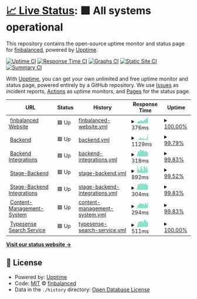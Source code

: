 # [📈 Live Status](https://status.finbalanced.com): <!--live status--> **🟩 All systems operational**

This repository contains the open-source uptime monitor and status page for [finbalanced](finbalanced.com), powered by [Upptime](https://github.com/upptime/upptime).

[![Uptime CI](https://github.com/finbalanced/status/workflows/Uptime%20CI/badge.svg)](https://github.com/finbalanced/status/actions?query=workflow%3A%22Uptime+CI%22)
[![Response Time CI](https://github.com/finbalanced/status/workflows/Response%20Time%20CI/badge.svg)](https://github.com/finbalanced/status/actions?query=workflow%3A%22Response+Time+CI%22)
[![Graphs CI](https://github.com/finbalanced/status/workflows/Graphs%20CI/badge.svg)](https://github.com/finbalanced/status/actions?query=workflow%3A%22Graphs+CI%22)
[![Static Site CI](https://github.com/finbalanced/status/workflows/Static%20Site%20CI/badge.svg)](https://github.com/finbalanced/status/actions?query=workflow%3A%22Static+Site+CI%22)
[![Summary CI](https://github.com/finbalanced/status/workflows/Summary%20CI/badge.svg)](https://github.com/finbalanced/status/actions?query=workflow%3A%22Summary+CI%22)

With [Upptime](https://upptime.js.org), you can get your own unlimited and free uptime monitor and status page, powered entirely by a GitHub repository. We use [Issues](https://github.com/finbalanced/status/issues) as incident reports, [Actions](https://github.com/finbalanced/status/actions) as uptime monitors, and [Pages](https://status.finbalanced.com) for the status page.

<!--start: status pages-->
<!-- This summary is generated by Upptime (https://github.com/upptime/upptime) -->
<!-- Do not edit this manually, your changes will be overwritten -->
<!-- prettier-ignore -->
| URL | Status | History | Response Time | Uptime |
| --- | ------ | ------- | ------------- | ------ |
| <img alt="" src="https://icons.duckduckgo.com/ip3/finbalanced.com.ico" height="13"> [finbalanced Website](https://finbalanced.com) | 🟩 Up | [finbalanced-website.yml](https://github.com/finbalanced/status/commits/HEAD/history/finbalanced-website.yml) | <details><summary><img alt="Response time graph" src="./graphs/finbalanced-website/response-time-week.png" height="20"> 376ms</summary><br><a href="https://status.finbalanced.com/history/finbalanced-website"><img alt="Response time 411" src="https://img.shields.io/endpoint?url=https%3A%2F%2Fraw.githubusercontent.com%2Ffinbalanced%2Fstatus%2FHEAD%2Fapi%2Ffinbalanced-website%2Fresponse-time.json"></a><br><a href="https://status.finbalanced.com/history/finbalanced-website"><img alt="24-hour response time 704" src="https://img.shields.io/endpoint?url=https%3A%2F%2Fraw.githubusercontent.com%2Ffinbalanced%2Fstatus%2FHEAD%2Fapi%2Ffinbalanced-website%2Fresponse-time-day.json"></a><br><a href="https://status.finbalanced.com/history/finbalanced-website"><img alt="7-day response time 376" src="https://img.shields.io/endpoint?url=https%3A%2F%2Fraw.githubusercontent.com%2Ffinbalanced%2Fstatus%2FHEAD%2Fapi%2Ffinbalanced-website%2Fresponse-time-week.json"></a><br><a href="https://status.finbalanced.com/history/finbalanced-website"><img alt="30-day response time 347" src="https://img.shields.io/endpoint?url=https%3A%2F%2Fraw.githubusercontent.com%2Ffinbalanced%2Fstatus%2FHEAD%2Fapi%2Ffinbalanced-website%2Fresponse-time-month.json"></a><br><a href="https://status.finbalanced.com/history/finbalanced-website"><img alt="1-year response time 401" src="https://img.shields.io/endpoint?url=https%3A%2F%2Fraw.githubusercontent.com%2Ffinbalanced%2Fstatus%2FHEAD%2Fapi%2Ffinbalanced-website%2Fresponse-time-year.json"></a></details> | <details><summary><a href="https://status.finbalanced.com/history/finbalanced-website">100.00%</a></summary><a href="https://status.finbalanced.com/history/finbalanced-website"><img alt="All-time uptime 99.97%" src="https://img.shields.io/endpoint?url=https%3A%2F%2Fraw.githubusercontent.com%2Ffinbalanced%2Fstatus%2FHEAD%2Fapi%2Ffinbalanced-website%2Fuptime.json"></a><br><a href="https://status.finbalanced.com/history/finbalanced-website"><img alt="24-hour uptime 100.00%" src="https://img.shields.io/endpoint?url=https%3A%2F%2Fraw.githubusercontent.com%2Ffinbalanced%2Fstatus%2FHEAD%2Fapi%2Ffinbalanced-website%2Fuptime-day.json"></a><br><a href="https://status.finbalanced.com/history/finbalanced-website"><img alt="7-day uptime 100.00%" src="https://img.shields.io/endpoint?url=https%3A%2F%2Fraw.githubusercontent.com%2Ffinbalanced%2Fstatus%2FHEAD%2Fapi%2Ffinbalanced-website%2Fuptime-week.json"></a><br><a href="https://status.finbalanced.com/history/finbalanced-website"><img alt="30-day uptime 100.00%" src="https://img.shields.io/endpoint?url=https%3A%2F%2Fraw.githubusercontent.com%2Ffinbalanced%2Fstatus%2FHEAD%2Fapi%2Ffinbalanced-website%2Fuptime-month.json"></a><br><a href="https://status.finbalanced.com/history/finbalanced-website"><img alt="1-year uptime 100.00%" src="https://img.shields.io/endpoint?url=https%3A%2F%2Fraw.githubusercontent.com%2Ffinbalanced%2Fstatus%2FHEAD%2Fapi%2Ffinbalanced-website%2Fuptime-year.json"></a></details>
| <img alt="" src="https://icons.duckduckgo.com/ip3/backend.finbalanced.com.ico" height="13"> [Backend](https://backend.finbalanced.com/api/health/live) | 🟩 Up | [backend.yml](https://github.com/finbalanced/status/commits/HEAD/history/backend.yml) | <details><summary><img alt="Response time graph" src="./graphs/backend/response-time-week.png" height="20"> 1129ms</summary><br><a href="https://status.finbalanced.com/history/backend"><img alt="Response time 512" src="https://img.shields.io/endpoint?url=https%3A%2F%2Fraw.githubusercontent.com%2Ffinbalanced%2Fstatus%2FHEAD%2Fapi%2Fbackend%2Fresponse-time.json"></a><br><a href="https://status.finbalanced.com/history/backend"><img alt="24-hour response time 4184" src="https://img.shields.io/endpoint?url=https%3A%2F%2Fraw.githubusercontent.com%2Ffinbalanced%2Fstatus%2FHEAD%2Fapi%2Fbackend%2Fresponse-time-day.json"></a><br><a href="https://status.finbalanced.com/history/backend"><img alt="7-day response time 1129" src="https://img.shields.io/endpoint?url=https%3A%2F%2Fraw.githubusercontent.com%2Ffinbalanced%2Fstatus%2FHEAD%2Fapi%2Fbackend%2Fresponse-time-week.json"></a><br><a href="https://status.finbalanced.com/history/backend"><img alt="30-day response time 940" src="https://img.shields.io/endpoint?url=https%3A%2F%2Fraw.githubusercontent.com%2Ffinbalanced%2Fstatus%2FHEAD%2Fapi%2Fbackend%2Fresponse-time-month.json"></a><br><a href="https://status.finbalanced.com/history/backend"><img alt="1-year response time 552" src="https://img.shields.io/endpoint?url=https%3A%2F%2Fraw.githubusercontent.com%2Ffinbalanced%2Fstatus%2FHEAD%2Fapi%2Fbackend%2Fresponse-time-year.json"></a></details> | <details><summary><a href="https://status.finbalanced.com/history/backend">99.79%</a></summary><a href="https://status.finbalanced.com/history/backend"><img alt="All-time uptime 99.87%" src="https://img.shields.io/endpoint?url=https%3A%2F%2Fraw.githubusercontent.com%2Ffinbalanced%2Fstatus%2FHEAD%2Fapi%2Fbackend%2Fuptime.json"></a><br><a href="https://status.finbalanced.com/history/backend"><img alt="24-hour uptime 100.00%" src="https://img.shields.io/endpoint?url=https%3A%2F%2Fraw.githubusercontent.com%2Ffinbalanced%2Fstatus%2FHEAD%2Fapi%2Fbackend%2Fuptime-day.json"></a><br><a href="https://status.finbalanced.com/history/backend"><img alt="7-day uptime 99.79%" src="https://img.shields.io/endpoint?url=https%3A%2F%2Fraw.githubusercontent.com%2Ffinbalanced%2Fstatus%2FHEAD%2Fapi%2Fbackend%2Fuptime-week.json"></a><br><a href="https://status.finbalanced.com/history/backend"><img alt="30-day uptime 99.13%" src="https://img.shields.io/endpoint?url=https%3A%2F%2Fraw.githubusercontent.com%2Ffinbalanced%2Fstatus%2FHEAD%2Fapi%2Fbackend%2Fuptime-month.json"></a><br><a href="https://status.finbalanced.com/history/backend"><img alt="1-year uptime 99.70%" src="https://img.shields.io/endpoint?url=https%3A%2F%2Fraw.githubusercontent.com%2Ffinbalanced%2Fstatus%2FHEAD%2Fapi%2Fbackend%2Fuptime-year.json"></a></details>
| <img alt="" src="https://icons.duckduckgo.com/ip3/backend.finbalanced.com.ico" height="13"> [Backend Integrations](https://backend.finbalanced.com/api/health/integrations) | 🟩 Up | [backend-integrations.yml](https://github.com/finbalanced/status/commits/HEAD/history/backend-integrations.yml) | <details><summary><img alt="Response time graph" src="./graphs/backend-integrations/response-time-week.png" height="20"> 318ms</summary><br><a href="https://status.finbalanced.com/history/backend-integrations"><img alt="Response time 286" src="https://img.shields.io/endpoint?url=https%3A%2F%2Fraw.githubusercontent.com%2Ffinbalanced%2Fstatus%2FHEAD%2Fapi%2Fbackend-integrations%2Fresponse-time.json"></a><br><a href="https://status.finbalanced.com/history/backend-integrations"><img alt="24-hour response time 259" src="https://img.shields.io/endpoint?url=https%3A%2F%2Fraw.githubusercontent.com%2Ffinbalanced%2Fstatus%2FHEAD%2Fapi%2Fbackend-integrations%2Fresponse-time-day.json"></a><br><a href="https://status.finbalanced.com/history/backend-integrations"><img alt="7-day response time 318" src="https://img.shields.io/endpoint?url=https%3A%2F%2Fraw.githubusercontent.com%2Ffinbalanced%2Fstatus%2FHEAD%2Fapi%2Fbackend-integrations%2Fresponse-time-week.json"></a><br><a href="https://status.finbalanced.com/history/backend-integrations"><img alt="30-day response time 315" src="https://img.shields.io/endpoint?url=https%3A%2F%2Fraw.githubusercontent.com%2Ffinbalanced%2Fstatus%2FHEAD%2Fapi%2Fbackend-integrations%2Fresponse-time-month.json"></a><br><a href="https://status.finbalanced.com/history/backend-integrations"><img alt="1-year response time 289" src="https://img.shields.io/endpoint?url=https%3A%2F%2Fraw.githubusercontent.com%2Ffinbalanced%2Fstatus%2FHEAD%2Fapi%2Fbackend-integrations%2Fresponse-time-year.json"></a></details> | <details><summary><a href="https://status.finbalanced.com/history/backend-integrations">99.83%</a></summary><a href="https://status.finbalanced.com/history/backend-integrations"><img alt="All-time uptime 98.90%" src="https://img.shields.io/endpoint?url=https%3A%2F%2Fraw.githubusercontent.com%2Ffinbalanced%2Fstatus%2FHEAD%2Fapi%2Fbackend-integrations%2Fuptime.json"></a><br><a href="https://status.finbalanced.com/history/backend-integrations"><img alt="24-hour uptime 100.00%" src="https://img.shields.io/endpoint?url=https%3A%2F%2Fraw.githubusercontent.com%2Ffinbalanced%2Fstatus%2FHEAD%2Fapi%2Fbackend-integrations%2Fuptime-day.json"></a><br><a href="https://status.finbalanced.com/history/backend-integrations"><img alt="7-day uptime 99.83%" src="https://img.shields.io/endpoint?url=https%3A%2F%2Fraw.githubusercontent.com%2Ffinbalanced%2Fstatus%2FHEAD%2Fapi%2Fbackend-integrations%2Fuptime-week.json"></a><br><a href="https://status.finbalanced.com/history/backend-integrations"><img alt="30-day uptime 99.96%" src="https://img.shields.io/endpoint?url=https%3A%2F%2Fraw.githubusercontent.com%2Ffinbalanced%2Fstatus%2FHEAD%2Fapi%2Fbackend-integrations%2Fuptime-month.json"></a><br><a href="https://status.finbalanced.com/history/backend-integrations"><img alt="1-year uptime 99.78%" src="https://img.shields.io/endpoint?url=https%3A%2F%2Fraw.githubusercontent.com%2Ffinbalanced%2Fstatus%2FHEAD%2Fapi%2Fbackend-integrations%2Fuptime-year.json"></a></details>
| <img alt="" src="https://icons.duckduckgo.com/ip3/stage.backend.finbalanced.com.ico" height="13"> [Stage-Backend](https://stage.backend.finbalanced.com/api/health/live) | 🟩 Up | [stage-backend.yml](https://github.com/finbalanced/status/commits/HEAD/history/stage-backend.yml) | <details><summary><img alt="Response time graph" src="./graphs/stage-backend/response-time-week.png" height="20"> 892ms</summary><br><a href="https://status.finbalanced.com/history/stage-backend"><img alt="Response time 505" src="https://img.shields.io/endpoint?url=https%3A%2F%2Fraw.githubusercontent.com%2Ffinbalanced%2Fstatus%2FHEAD%2Fapi%2Fstage-backend%2Fresponse-time.json"></a><br><a href="https://status.finbalanced.com/history/stage-backend"><img alt="24-hour response time 987" src="https://img.shields.io/endpoint?url=https%3A%2F%2Fraw.githubusercontent.com%2Ffinbalanced%2Fstatus%2FHEAD%2Fapi%2Fstage-backend%2Fresponse-time-day.json"></a><br><a href="https://status.finbalanced.com/history/stage-backend"><img alt="7-day response time 892" src="https://img.shields.io/endpoint?url=https%3A%2F%2Fraw.githubusercontent.com%2Ffinbalanced%2Fstatus%2FHEAD%2Fapi%2Fstage-backend%2Fresponse-time-week.json"></a><br><a href="https://status.finbalanced.com/history/stage-backend"><img alt="30-day response time 883" src="https://img.shields.io/endpoint?url=https%3A%2F%2Fraw.githubusercontent.com%2Ffinbalanced%2Fstatus%2FHEAD%2Fapi%2Fstage-backend%2Fresponse-time-month.json"></a><br><a href="https://status.finbalanced.com/history/stage-backend"><img alt="1-year response time 540" src="https://img.shields.io/endpoint?url=https%3A%2F%2Fraw.githubusercontent.com%2Ffinbalanced%2Fstatus%2FHEAD%2Fapi%2Fstage-backend%2Fresponse-time-year.json"></a></details> | <details><summary><a href="https://status.finbalanced.com/history/stage-backend">99.52%</a></summary><a href="https://status.finbalanced.com/history/stage-backend"><img alt="All-time uptime 99.35%" src="https://img.shields.io/endpoint?url=https%3A%2F%2Fraw.githubusercontent.com%2Ffinbalanced%2Fstatus%2FHEAD%2Fapi%2Fstage-backend%2Fuptime.json"></a><br><a href="https://status.finbalanced.com/history/stage-backend"><img alt="24-hour uptime 99.37%" src="https://img.shields.io/endpoint?url=https%3A%2F%2Fraw.githubusercontent.com%2Ffinbalanced%2Fstatus%2FHEAD%2Fapi%2Fstage-backend%2Fuptime-day.json"></a><br><a href="https://status.finbalanced.com/history/stage-backend"><img alt="7-day uptime 99.52%" src="https://img.shields.io/endpoint?url=https%3A%2F%2Fraw.githubusercontent.com%2Ffinbalanced%2Fstatus%2FHEAD%2Fapi%2Fstage-backend%2Fuptime-week.json"></a><br><a href="https://status.finbalanced.com/history/stage-backend"><img alt="30-day uptime 96.95%" src="https://img.shields.io/endpoint?url=https%3A%2F%2Fraw.githubusercontent.com%2Ffinbalanced%2Fstatus%2FHEAD%2Fapi%2Fstage-backend%2Fuptime-month.json"></a><br><a href="https://status.finbalanced.com/history/stage-backend"><img alt="1-year uptime 99.18%" src="https://img.shields.io/endpoint?url=https%3A%2F%2Fraw.githubusercontent.com%2Ffinbalanced%2Fstatus%2FHEAD%2Fapi%2Fstage-backend%2Fuptime-year.json"></a></details>
| <img alt="" src="https://icons.duckduckgo.com/ip3/stage.backend.finbalanced.com.ico" height="13"> [Stage-Backend Integrations](https://stage.backend.finbalanced.com/api/health/integrations) | 🟩 Up | [stage-backend-integrations.yml](https://github.com/finbalanced/status/commits/HEAD/history/stage-backend-integrations.yml) | <details><summary><img alt="Response time graph" src="./graphs/stage-backend-integrations/response-time-week.png" height="20"> 304ms</summary><br><a href="https://status.finbalanced.com/history/stage-backend-integrations"><img alt="Response time 282" src="https://img.shields.io/endpoint?url=https%3A%2F%2Fraw.githubusercontent.com%2Ffinbalanced%2Fstatus%2FHEAD%2Fapi%2Fstage-backend-integrations%2Fresponse-time.json"></a><br><a href="https://status.finbalanced.com/history/stage-backend-integrations"><img alt="24-hour response time 245" src="https://img.shields.io/endpoint?url=https%3A%2F%2Fraw.githubusercontent.com%2Ffinbalanced%2Fstatus%2FHEAD%2Fapi%2Fstage-backend-integrations%2Fresponse-time-day.json"></a><br><a href="https://status.finbalanced.com/history/stage-backend-integrations"><img alt="7-day response time 304" src="https://img.shields.io/endpoint?url=https%3A%2F%2Fraw.githubusercontent.com%2Ffinbalanced%2Fstatus%2FHEAD%2Fapi%2Fstage-backend-integrations%2Fresponse-time-week.json"></a><br><a href="https://status.finbalanced.com/history/stage-backend-integrations"><img alt="30-day response time 295" src="https://img.shields.io/endpoint?url=https%3A%2F%2Fraw.githubusercontent.com%2Ffinbalanced%2Fstatus%2FHEAD%2Fapi%2Fstage-backend-integrations%2Fresponse-time-month.json"></a><br><a href="https://status.finbalanced.com/history/stage-backend-integrations"><img alt="1-year response time 285" src="https://img.shields.io/endpoint?url=https%3A%2F%2Fraw.githubusercontent.com%2Ffinbalanced%2Fstatus%2FHEAD%2Fapi%2Fstage-backend-integrations%2Fresponse-time-year.json"></a></details> | <details><summary><a href="https://status.finbalanced.com/history/stage-backend-integrations">99.83%</a></summary><a href="https://status.finbalanced.com/history/stage-backend-integrations"><img alt="All-time uptime 99.39%" src="https://img.shields.io/endpoint?url=https%3A%2F%2Fraw.githubusercontent.com%2Ffinbalanced%2Fstatus%2FHEAD%2Fapi%2Fstage-backend-integrations%2Fuptime.json"></a><br><a href="https://status.finbalanced.com/history/stage-backend-integrations"><img alt="24-hour uptime 100.00%" src="https://img.shields.io/endpoint?url=https%3A%2F%2Fraw.githubusercontent.com%2Ffinbalanced%2Fstatus%2FHEAD%2Fapi%2Fstage-backend-integrations%2Fuptime-day.json"></a><br><a href="https://status.finbalanced.com/history/stage-backend-integrations"><img alt="7-day uptime 99.83%" src="https://img.shields.io/endpoint?url=https%3A%2F%2Fraw.githubusercontent.com%2Ffinbalanced%2Fstatus%2FHEAD%2Fapi%2Fstage-backend-integrations%2Fuptime-week.json"></a><br><a href="https://status.finbalanced.com/history/stage-backend-integrations"><img alt="30-day uptime 97.61%" src="https://img.shields.io/endpoint?url=https%3A%2F%2Fraw.githubusercontent.com%2Ffinbalanced%2Fstatus%2FHEAD%2Fapi%2Fstage-backend-integrations%2Fuptime-month.json"></a><br><a href="https://status.finbalanced.com/history/stage-backend-integrations"><img alt="1-year uptime 99.30%" src="https://img.shields.io/endpoint?url=https%3A%2F%2Fraw.githubusercontent.com%2Ffinbalanced%2Fstatus%2FHEAD%2Fapi%2Fstage-backend-integrations%2Fuptime-year.json"></a></details>
| <img alt="" src="https://icons.duckduckgo.com/ip3/cms.finbalanced.com.ico" height="13"> [Content-Management-System](https://cms.finbalanced.com/_health) | 🟩 Up | [content-management-system.yml](https://github.com/finbalanced/status/commits/HEAD/history/content-management-system.yml) | <details><summary><img alt="Response time graph" src="./graphs/content-management-system/response-time-week.png" height="20"> 294ms</summary><br><a href="https://status.finbalanced.com/history/content-management-system"><img alt="Response time 372" src="https://img.shields.io/endpoint?url=https%3A%2F%2Fraw.githubusercontent.com%2Ffinbalanced%2Fstatus%2FHEAD%2Fapi%2Fcontent-management-system%2Fresponse-time.json"></a><br><a href="https://status.finbalanced.com/history/content-management-system"><img alt="24-hour response time 477" src="https://img.shields.io/endpoint?url=https%3A%2F%2Fraw.githubusercontent.com%2Ffinbalanced%2Fstatus%2FHEAD%2Fapi%2Fcontent-management-system%2Fresponse-time-day.json"></a><br><a href="https://status.finbalanced.com/history/content-management-system"><img alt="7-day response time 294" src="https://img.shields.io/endpoint?url=https%3A%2F%2Fraw.githubusercontent.com%2Ffinbalanced%2Fstatus%2FHEAD%2Fapi%2Fcontent-management-system%2Fresponse-time-week.json"></a><br><a href="https://status.finbalanced.com/history/content-management-system"><img alt="30-day response time 305" src="https://img.shields.io/endpoint?url=https%3A%2F%2Fraw.githubusercontent.com%2Ffinbalanced%2Fstatus%2FHEAD%2Fapi%2Fcontent-management-system%2Fresponse-time-month.json"></a><br><a href="https://status.finbalanced.com/history/content-management-system"><img alt="1-year response time 379" src="https://img.shields.io/endpoint?url=https%3A%2F%2Fraw.githubusercontent.com%2Ffinbalanced%2Fstatus%2FHEAD%2Fapi%2Fcontent-management-system%2Fresponse-time-year.json"></a></details> | <details><summary><a href="https://status.finbalanced.com/history/content-management-system">99.83%</a></summary><a href="https://status.finbalanced.com/history/content-management-system"><img alt="All-time uptime 99.96%" src="https://img.shields.io/endpoint?url=https%3A%2F%2Fraw.githubusercontent.com%2Ffinbalanced%2Fstatus%2FHEAD%2Fapi%2Fcontent-management-system%2Fuptime.json"></a><br><a href="https://status.finbalanced.com/history/content-management-system"><img alt="24-hour uptime 100.00%" src="https://img.shields.io/endpoint?url=https%3A%2F%2Fraw.githubusercontent.com%2Ffinbalanced%2Fstatus%2FHEAD%2Fapi%2Fcontent-management-system%2Fuptime-day.json"></a><br><a href="https://status.finbalanced.com/history/content-management-system"><img alt="7-day uptime 99.83%" src="https://img.shields.io/endpoint?url=https%3A%2F%2Fraw.githubusercontent.com%2Ffinbalanced%2Fstatus%2FHEAD%2Fapi%2Fcontent-management-system%2Fuptime-week.json"></a><br><a href="https://status.finbalanced.com/history/content-management-system"><img alt="30-day uptime 99.96%" src="https://img.shields.io/endpoint?url=https%3A%2F%2Fraw.githubusercontent.com%2Ffinbalanced%2Fstatus%2FHEAD%2Fapi%2Fcontent-management-system%2Fuptime-month.json"></a><br><a href="https://status.finbalanced.com/history/content-management-system"><img alt="1-year uptime 100.00%" src="https://img.shields.io/endpoint?url=https%3A%2F%2Fraw.githubusercontent.com%2Ffinbalanced%2Fstatus%2FHEAD%2Fapi%2Fcontent-management-system%2Fuptime-year.json"></a></details>
| <img alt="" src="https://icons.duckduckgo.com/ip3/p4glf3q790ehnd6tp-1.a1.typesense.net.ico" height="13"> [Typesense Search Service](https://p4glf3q790ehnd6tp-1.a1.typesense.net/health) | 🟩 Up | [typesense-search-service.yml](https://github.com/finbalanced/status/commits/HEAD/history/typesense-search-service.yml) | <details><summary><img alt="Response time graph" src="./graphs/typesense-search-service/response-time-week.png" height="20"> 511ms</summary><br><a href="https://status.finbalanced.com/history/typesense-search-service"><img alt="Response time 560" src="https://img.shields.io/endpoint?url=https%3A%2F%2Fraw.githubusercontent.com%2Ffinbalanced%2Fstatus%2FHEAD%2Fapi%2Ftypesense-search-service%2Fresponse-time.json"></a><br><a href="https://status.finbalanced.com/history/typesense-search-service"><img alt="24-hour response time 475" src="https://img.shields.io/endpoint?url=https%3A%2F%2Fraw.githubusercontent.com%2Ffinbalanced%2Fstatus%2FHEAD%2Fapi%2Ftypesense-search-service%2Fresponse-time-day.json"></a><br><a href="https://status.finbalanced.com/history/typesense-search-service"><img alt="7-day response time 511" src="https://img.shields.io/endpoint?url=https%3A%2F%2Fraw.githubusercontent.com%2Ffinbalanced%2Fstatus%2FHEAD%2Fapi%2Ftypesense-search-service%2Fresponse-time-week.json"></a><br><a href="https://status.finbalanced.com/history/typesense-search-service"><img alt="30-day response time 552" src="https://img.shields.io/endpoint?url=https%3A%2F%2Fraw.githubusercontent.com%2Ffinbalanced%2Fstatus%2FHEAD%2Fapi%2Ftypesense-search-service%2Fresponse-time-month.json"></a><br><a href="https://status.finbalanced.com/history/typesense-search-service"><img alt="1-year response time 556" src="https://img.shields.io/endpoint?url=https%3A%2F%2Fraw.githubusercontent.com%2Ffinbalanced%2Fstatus%2FHEAD%2Fapi%2Ftypesense-search-service%2Fresponse-time-year.json"></a></details> | <details><summary><a href="https://status.finbalanced.com/history/typesense-search-service">100.00%</a></summary><a href="https://status.finbalanced.com/history/typesense-search-service"><img alt="All-time uptime 100.00%" src="https://img.shields.io/endpoint?url=https%3A%2F%2Fraw.githubusercontent.com%2Ffinbalanced%2Fstatus%2FHEAD%2Fapi%2Ftypesense-search-service%2Fuptime.json"></a><br><a href="https://status.finbalanced.com/history/typesense-search-service"><img alt="24-hour uptime 100.00%" src="https://img.shields.io/endpoint?url=https%3A%2F%2Fraw.githubusercontent.com%2Ffinbalanced%2Fstatus%2FHEAD%2Fapi%2Ftypesense-search-service%2Fuptime-day.json"></a><br><a href="https://status.finbalanced.com/history/typesense-search-service"><img alt="7-day uptime 100.00%" src="https://img.shields.io/endpoint?url=https%3A%2F%2Fraw.githubusercontent.com%2Ffinbalanced%2Fstatus%2FHEAD%2Fapi%2Ftypesense-search-service%2Fuptime-week.json"></a><br><a href="https://status.finbalanced.com/history/typesense-search-service"><img alt="30-day uptime 100.00%" src="https://img.shields.io/endpoint?url=https%3A%2F%2Fraw.githubusercontent.com%2Ffinbalanced%2Fstatus%2FHEAD%2Fapi%2Ftypesense-search-service%2Fuptime-month.json"></a><br><a href="https://status.finbalanced.com/history/typesense-search-service"><img alt="1-year uptime 100.00%" src="https://img.shields.io/endpoint?url=https%3A%2F%2Fraw.githubusercontent.com%2Ffinbalanced%2Fstatus%2FHEAD%2Fapi%2Ftypesense-search-service%2Fuptime-year.json"></a></details>

<!--end: status pages-->

[**Visit our status website →**](https://status.finbalanced.com)

## 📄 License

- Powered by: [Upptime](https://github.com/upptime/upptime)
- Code: [MIT](./LICENSE) © [finbalanced](finbalanced.com)
- Data in the `./history` directory: [Open Database License](https://opendatacommons.org/licenses/odbl/1-0/)

